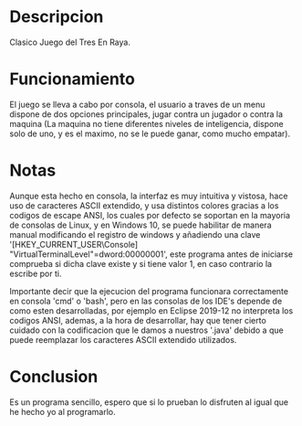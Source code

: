 # Descripcion
Clasico Juego del Tres En Raya.
# Funcionamiento
El juego se lleva a cabo por consola, el usuario a traves de un menu dispone de dos opciones principales, jugar contra un jugador o contra la maquina (La maquina no tiene diferentes niveles de inteligencia, dispone solo de uno, y es el maximo, no se le puede ganar, como mucho empatar).
# Notas
Aunque esta hecho en consola, la interfaz es muy intuitiva y vistosa, hace uso de caracteres ASCII extendido, y usa distintos colores gracias a los codigos de escape ANSI, los cuales por defecto se soportan en la mayoria de consolas de Linux, y en Windows 10, se puede habilitar de manera manual modificando el registro de windows y añadiendo una clave '[HKEY_CURRENT_USER\Console] "VirtualTerminalLevel"=dword:00000001', este programa antes de iniciarse comprueba si dicha clave existe y si tiene valor 1, en caso contrario la escribe por ti.

Importante decir que la ejecucion del programa funcionara correctamente en consola 'cmd' o 'bash', pero en las consolas de los IDE's depende de como esten desarrolladas, por ejemplo en Eclipse 2019-12 no interpreta los codigos ANSI, ademas, a la hora de desarrollar, hay que tener cierto cuidado con la codificacion que le damos a nuestros '.java' debido a que puede reemplazar los caracteres ASCII extendido utilizados.

# Conclusion
Es un programa sencillo, espero que si lo prueban lo disfruten al igual que he hecho yo al programarlo.
